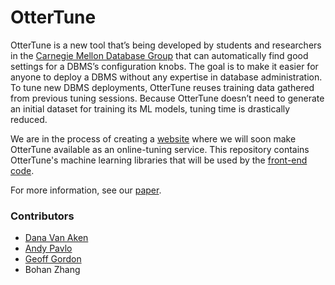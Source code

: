 # OtterTune

OtterTune is a new tool that’s being developed by students and researchers in the [Carnegie Mellon Database Group](http://db.cs.cmu.edu/projects/autotune/) that can automatically find good settings for a DBMS’s configuration knobs. The goal is to make it easier for anyone to deploy a DBMS without any expertise in database administration. To tune new DBMS deployments, OtterTune reuses training data gathered from previous tuning sessions. Because OtterTune doesn’t need to generate an initial dataset for training its ML models, tuning time is drastically reduced.

We are in the process of creating a [website](http://ottertune.cs.cmu.edu/) where we will soon make OtterTune available as an online-tuning service. This repository contains OtterTune's machine learning libraries that will be used by the [front-end code](https://github.com/oltpbenchmark/website.git).

For more information, see our [paper](http://db.cs.cmu.edu/papers/2017/p1009-van-aken.pdf).

### Contributors

* [Dana Van Aken](http://www.cs.cmu.edu/~dvanaken/)
* [Andy Pavlo](http://www.cs.cmu.edu/~pavlo/)
* [Geoff Gordon](http://www.cs.cmu.edu/~ggordon/)
* Bohan Zhang
